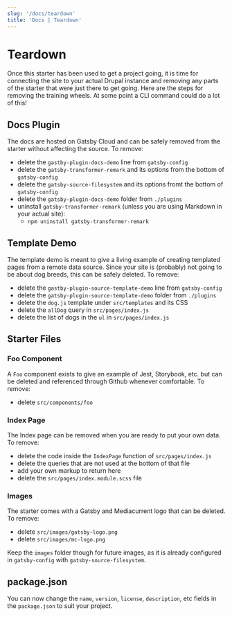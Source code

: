 ```yaml
---
slug: '/docs/teardown'
title: 'Docs | Teardown'
---
```


# Teardown

Once this starter has been used to get a project going, it is time for connecting the site to your actual Drupal instance and removing any parts of the starter that were just there to get going. Here are the steps for removing the training wheels. At some point a CLI command could do a lot of this!

## Docs Plugin

The docs are hosted on Gatsby Cloud and can be safely removed from the starter without affecting the source. To remove:

- delete the `gastby-plugin-docs-demo` line from `gatsby-config`
- delete the `gatsby-transformer-remark` and its options from the bottom of `gatsby-config`
- delete the `gatsby-source-filesystem` and its options fromt the bottom of `gatsby-config`
- delete the `gatsby-plugin-docs-demo` folder from `./plugins`
- uninstall `gatsby-transformer-remark` (unless you are using Markdown in your actual site):
  - `npm uninstall gatsby-transformer-remark`

## Template Demo

The template demo is meant to give a living example of creating templated pages from a remote data source. Since your site is (probably) not going to be about dog breeds, this can be safely deleted. To remove:

- delete the `gastby-plugin-source-template-demo` line from `gatsby-config`
- delete the `gatsby-plugin-source-template-demo` folder from `./plugins`
- delete the `dog.js` template under `src/templates` and its CSS
- delete the `allDog` query in `src/pages/index.js`
- delete the list of dogs in the `ul` in `src/pages/index.js`

## Starter Files

### Foo Component

A `Foo` component exists to give an example of Jest, Storybook, etc. but can be deleted and referenced through Github whenever comfortable. To remove:

- delete `src/components/foo`

### Index Page

The Index page can be removed when you are ready to put your own data. To remove:

- delete the code inside the `IndexPage` function of `src/pages/index.js`
- delete the queries that are not used at the bottom of that file
- add your own markup to return here
- delete the `src/pages/index.module.scss` file

### Images

The starter comes with a Gatsby and Mediacurrent logo that can be deleted. To remove:

- delete `src/images/gatsby-logo.png`
- delete `src/images/mc-logo.png`

Keep the `images` folder though for future images, as it is already configured in `gatsby-config` with `gatsby-source-filesystem`.

## package.json

You can now change the `name`, `version`, `license`, `description`, etc fields in the `package.json` to suit your project.

